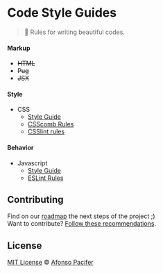 # Code Style Guides

> :nail_care: Rules for writing beautiful codes.

#### Markup

- <s>HTML</s>
- <s>Pug</s>
- <s>JSX</s>

#### Style

- CSS
  - [Style Guide](css/CSS.md)
  - [CSScomb Rules](css/.csscomb.json)
  - [CSSlint rules](css/.csslintrc)

#### Behavior

- Javascript
  - [Style Guide](js/JS.md)
  - [ESLint Rules](js/.eslintrc.json)

## Contributing

Find on our [roadmap](https://github.com/afonsopacifer/code-style-guide/issues/1) the next steps of the project ;)
<br>
Want to contribute? [Follow these recommendations](https://github.com/afonsopacifer/code-style-guide/blob/master/CONTRIBUTING.md).

## License

[MIT License](https://github.com/afonsopacifer/code-style-guide/blob/master/LICENSE.md) © [Afonso Pacifer](http://afonsopacifer.github.io/)
